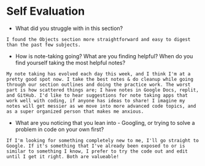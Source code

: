 # Self Evaluation

- What did you struggle with in this section?
```
I found the Objects section more straightforward and easy to digest than the past few subjects. 
```
- How is note-taking going? What are you finding helpful? When do you find yourself taking the most helpful notes?
```
My note taking has evolved each day this week, and I think I'm at a pretty good spot now. I take the best notes & do cleanup while going through our section outlines and doing the practice work. The worst part is how scattered things are; I have notes in Google Docs, replit, and GitHub. I'd like to hear suggestions for note taking apps that work well with coding, if anyone has ideas to share! I imagine my notes will get messier as we move into more advanced code topics, and as a super organized person that makes me anxious.
```
- What are you noticing that you lean into - Googling, or trying to solve a problem in code on your own first?
```
If I'm looking for something completely new to me, I'll go straight to Google. If it's something that I've already been exposed to or is similar to something I know, I prefer to try the code out and edit until I get it right. Both are valueable!
```